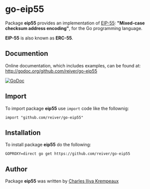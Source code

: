 # go-eip55

Package **eip55** provides an implementation of [EIP-55](https://eips.ethereum.org/EIPS/eip-55): **"Mixed-case checksum address encoding"**, for the Go programming language.

**EIP-55** is also known as **ERC-55**.

## Documention

Online documentation, which includes examples, can be found at: http://godoc.org/github.com/reiver/go-eip55

[![GoDoc](https://godoc.org/github.com/reiver/go-eip55?status.svg)](https://godoc.org/github.com/reiver/go-eip55)

## Import

To import package **eip55** use `import` code like the follownig:
```
import "github.com/reiver/go-eip55"
```

## Installation

To install package **eip55** do the following:
```
GOPROXY=direct go get https://github.com/reiver/go-eip55
```

## Author

Package **eip55** was written by [Charles Iliya Krempeaux](http://reiver.link)
